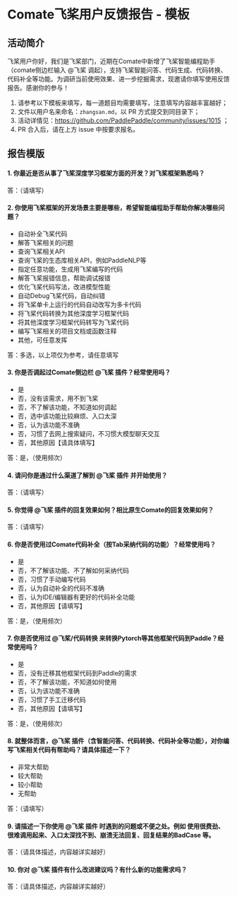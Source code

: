 # Comate飞桨用户反馈报告 - 模板
## 活动简介

飞桨用户你好，我们是飞桨部门，近期在Comate中新增了飞桨智能编程助手（comate侧边栏输入 @飞桨 调起），支持飞桨智能问答、代码生成、代码转换、代码补全等功能。为调研当前使用效果、进一步挖掘需求，现邀请你填写使用反馈报告。感谢你的参与！

1. 请参考以下模板来填写，每一道题目均需要填写，注意填写内容越丰富越好；
2. 文件以用户名来命名：`zhangsan.md`，以 PR 方式提交到同目录下；
3. 活动详情见：https://github.com/PaddlePaddle/community/issues/1015 ；
4. PR 合入后，请在上方 issue 中按要求报名。

## 报告模版

#### 1. 你最近是否从事了飞桨深度学习框架方面的开发？对飞桨框架熟悉吗？
答：（请填写）


#### 2. 你使用飞桨框架的开发场景主要是哪些，希望智能编程助手帮助你解决哪些问题？
* 自动补全飞桨代码
* 解答飞桨相关的问题
* 查询飞桨相关API
* 查询飞桨的生态库相关API，例如PaddleNLP等
* 指定任意功能，生成用飞桨编写的代码
* 解答飞桨报错信息，帮助调试报错
* 优化飞桨代码写法，改进模型性能
* 自动Debug飞桨代码，自动纠错
* 将飞桨单卡上运行的代码自动改写为多卡代码
* 将飞桨代码转换为其他深度学习框架代码
* 将其他深度学习框架代码转写为飞桨代码
* 编写飞桨相关的项目文档或函数注释
* 其他，可任意发挥

答：多选，以上项仅为参考，请任意填写

#### 3. 你是否调起过Comate侧边栏 @飞桨 插件？经常使用吗？
*  是
*  否，没有该需求，用不到飞桨
*  否，不了解该功能，不知道如何调起
*  否，选中该功能比较麻烦、入口太深
*  否，认为该功能不准确
*  否，习惯了去网上搜索疑问，不习惯大模型聊天交互
*  否，其他原因【请具体填写】

答：是，（使用频次）

#### 4. 请问你是通过什么渠道了解到 @飞桨 插件 并开始使用？
答：（请填写）

#### 5. 你觉得 @飞桨 插件的回复效果如何？相比原生Comate的回复效果如何？
答：（请填写）

#### 6. 你是否使用过Comate代码补全（按Tab采纳代码的功能）？经常使用吗？
*  是
*  否，不了解该功能、不了解如何采纳代码
*  否，习惯了手动编写代码
*  否，认为自动补全的代码不准确
*  否，认为IDE/编辑器有更好的代码补全功能
*  否，其他原因【请填写】

答：是，（使用频次）

#### 7. 你是否使用过 @飞桨/代码转换 来转换Pytorch等其他框架代码到Paddle？经常使用吗？
*  是
*  否，没有迁移其他框架代码到Paddle的需求
*  否，不了解该功能，不知道如何使用
*  否，认为该功能不准确
*  否，习惯了手工迁移代码
*  否，其他原因【请填写】

答：是，（使用频次）

#### 8. 就整体而言，@飞桨 插件（含智能问答、代码转换、代码补全等功能），对你编写飞桨相关代码有帮助吗？请具体描述一下？
*  非常大帮助
*  较大帮助
*  较小帮助
*  无帮助

答：（请填写）

#### 9. 请描述一下你使用 @飞桨 插件 时遇到的问题或不便之处。例如 使用很费劲、很难调用起来、入口太深找不到、崩溃无法回复、回复结果的BadCase 等。
答：（请具体描述，内容越详实越好）

#### 10. 你对 @飞桨 插件有什么改进建议吗？有什么新的功能需求吗？
答：（请具体描述，内容越详实越好）
